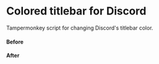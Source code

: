 # Colored titlebar for Discord
Tampermonkey script for changing Discord's titlebar color.

#### Before

#### After
